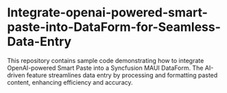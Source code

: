 # Integrate-openai-powered-smart-paste-into-DataForm-for-Seamless-Data-Entry
This repository contains sample code demonstrating how to integrate OpenAI-powered Smart Paste into a Syncfusion MAUI DataForm. The AI-driven feature streamlines data entry by processing and formatting pasted content, enhancing efficiency and accuracy.
